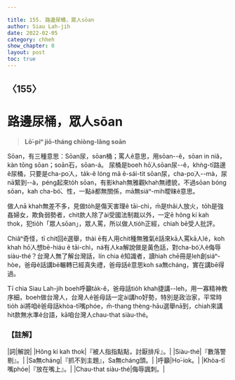 ```yaml
---

title: 155. 路邊尿桶，眾人sōan
author: Siau Lah-jih
date: 2022-02-05
category: chheh
show_chapter: 0
layout: post
toc: true
---
```

  
## 〈155〉
# 路邊尿桶，眾人sōan
>**Lō͘-piⁿ jiō-tháng chiòng-lâng soān**

Sōan，有三種意思：Sōan尿，sōan桶；罵人ê意思，用sōan--ê，sōan in niâ，kàn tōng sōan；soān石，sōan-á。
尿桶是boeh hō͘人sōan尿--ê，khǹg-tī路邊ê尿桶，只要是cha-po͘人，ta̍k-ê lóng mā ē-sái-tit sōan尿，cha-po͘人--mà，尿nā緊到--à，péng起來to̍h sōan，有影khah無雅觀khah無禮貌，不過sōan bóng sōan，kah cha-bó͘、性，一點á都無關係，mā無siáⁿ-mih曖昧ê意思。

做人nā khah無差不多，見做to̍h是傷天害理ê tāi-chì，m̄是thâi人放火，to̍h是強姦婦女，欺負弱勢者，chit款人除了ài受國法制裁以外，一定ē hông kí kah thok，犯tio̍h「眾人sōan」，眾人罵，所以做人tio̍h正經，chiah bē受人批評。

Chiâⁿ奇怪，tī chit回ê選舉，thài ē有人用chit種無雅氣ê話來kā人罵kā人lé，koh khah hō͘人想bē-hiáu ê tāi-chì，ná有人ka解說做是黃色話，對cha-bó͘人ê侮辱siàu-thé？台灣人無了解台灣話，lín chia ê知識者，讀hiah chē冊是leh創siáⁿ-hòe，爸母ê話講bē輾轉已經真失禮，爸母話ê意思koh sa無cháng，實在講bē得過。

Tī chia Siau Lah-jih boeh呼籲ta̍k-ê，爸母話tio̍h khah捷講--leh，用一寡精神教序細，boeh做台灣人，台灣人ê爸母話一定ài講ho͘好勢，特別是政治家，平常時tio̍h ài將咱ê爸母話khòa-tī嘴phóe，m̄-thang thèng-hāu選舉nā到，chiah來講hit款無水準ê台語，kā咱台灣人chau-that siàu-thé。

### 【註解】

|詞|解說|
|Hông kí kah thok|『被人指指點點，討厭排斥』。|
|Siàu-thé|『數落警剔』。|
|Sa無cháng|『抓不到主題』，Sa無cháng頭。|
|呼籲|Ho͘-iok。|
|Khòa-tī嘴phóe|『放在嘴上』。|
|Chau-that siàu-thé|侮辱諷刺。|
